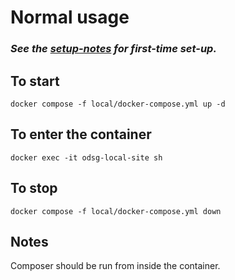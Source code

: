 # Normal usage

### *See the [setup-notes](https://github.com/UN-OCHA/local-reverse-proxy/blob/main/setup-notes.md) for first-time set-up.*

## To start
`docker compose -f local/docker-compose.yml up -d`
## To enter the container
`docker exec -it odsg-local-site sh`
## To stop
`docker compose -f local/docker-compose.yml down`

## Notes
Composer should be run from inside the container.
